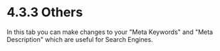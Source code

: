 # 4.3.3 Others

In this tab you can make changes to your "Meta Keywords" and "Meta Description" which are useful for Search Engines.

